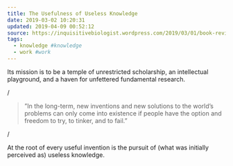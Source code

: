 ```yaml
---
title: The Usefulness of Useless Knowledge
date: 2019-03-02 10:20:31
updated: 2019-04-09 00:52:12
source: https://inquisitivebiologist.wordpress.com/2019/03/01/book-review-the-usefulness-of-useless-knowledge/
tags:
  - knowledge #knowledge
  - work #work
---
```

Its mission is to be a temple of unrestricted scholarship, an intellectual playground, and a haven for unfettered fundamental research.

/

> ”In the long-term, new inventions and new solutions to the world’s problems can only come into existence if people have the option and freedom to try, to tinker, and to fail.”

/

At the root of every useful invention is the pursuit of (what was initially perceived as) useless knowledge.